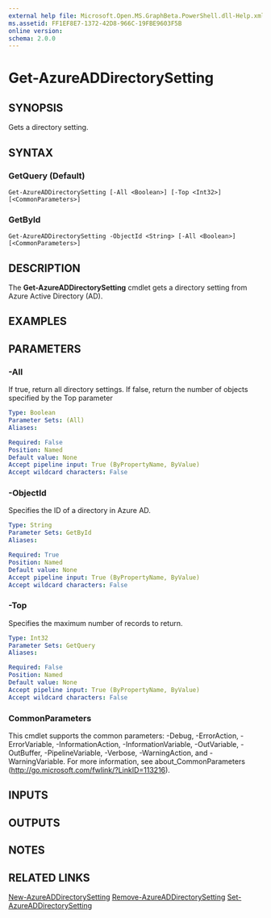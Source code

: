 ```yaml
---
external help file: Microsoft.Open.MS.GraphBeta.PowerShell.dll-Help.xml
ms.assetid: FF1EF8E7-1372-42D8-966C-19FBE9603F5B
online version: 
schema: 2.0.0
---
```


# Get-AzureADDirectorySetting

## SYNOPSIS
Gets a directory setting.

## SYNTAX

### GetQuery (Default)
```
Get-AzureADDirectorySetting [-All <Boolean>] [-Top <Int32>] [<CommonParameters>]
```

### GetById
```
Get-AzureADDirectorySetting -ObjectId <String> [-All <Boolean>] [<CommonParameters>]
```

## DESCRIPTION
The **Get-AzureADDirectorySetting** cmdlet gets a directory setting from Azure Active Directory (AD).

## EXAMPLES

## PARAMETERS

### -All
If true, return all directory settings. If false, return the number of objects specified by the Top parameter

```yaml
Type: Boolean
Parameter Sets: (All)
Aliases: 

Required: False
Position: Named
Default value: None
Accept pipeline input: True (ByPropertyName, ByValue)
Accept wildcard characters: False
```

### -ObjectId
Specifies the ID of a directory in Azure AD.

```yaml
Type: String
Parameter Sets: GetById
Aliases: 

Required: True
Position: Named
Default value: None
Accept pipeline input: True (ByPropertyName, ByValue)
Accept wildcard characters: False
```

### -Top
Specifies the maximum number of records to return.

```yaml
Type: Int32
Parameter Sets: GetQuery
Aliases: 

Required: False
Position: Named
Default value: None
Accept pipeline input: True (ByPropertyName, ByValue)
Accept wildcard characters: False
```

### CommonParameters
This cmdlet supports the common parameters: -Debug, -ErrorAction, -ErrorVariable, -InformationAction, -InformationVariable, -OutVariable, -OutBuffer, -PipelineVariable, -Verbose, -WarningAction, and -WarningVariable. For more information, see about_CommonParameters (http://go.microsoft.com/fwlink/?LinkID=113216).

## INPUTS

## OUTPUTS

## NOTES

## RELATED LINKS

[New-AzureADDirectorySetting](./New-AzureADDirectorySetting.md)
[Remove-AzureADDirectorySetting](./Remove-AzureADDirectorySetting.md)
[Set-AzureADDirectorySetting](./Set-AzureADDirectorySetting.md)

